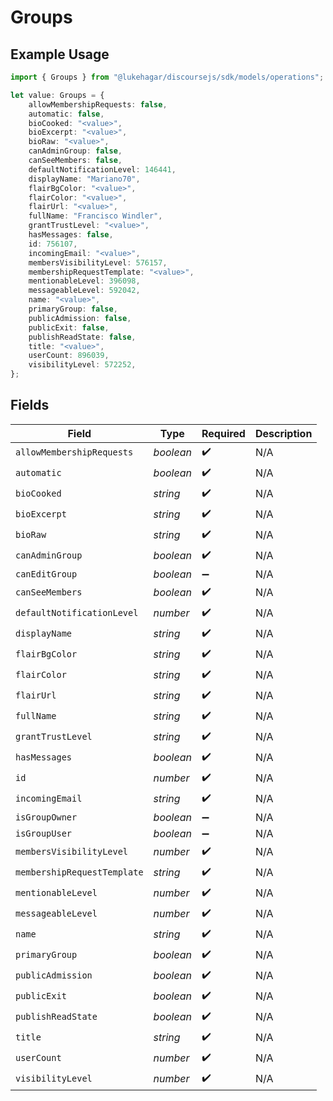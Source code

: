 # Groups

## Example Usage

```typescript
import { Groups } from "@lukehagar/discoursejs/sdk/models/operations";

let value: Groups = {
    allowMembershipRequests: false,
    automatic: false,
    bioCooked: "<value>",
    bioExcerpt: "<value>",
    bioRaw: "<value>",
    canAdminGroup: false,
    canSeeMembers: false,
    defaultNotificationLevel: 146441,
    displayName: "Mariano70",
    flairBgColor: "<value>",
    flairColor: "<value>",
    flairUrl: "<value>",
    fullName: "Francisco Windler",
    grantTrustLevel: "<value>",
    hasMessages: false,
    id: 756107,
    incomingEmail: "<value>",
    membersVisibilityLevel: 576157,
    membershipRequestTemplate: "<value>",
    mentionableLevel: 396098,
    messageableLevel: 592042,
    name: "<value>",
    primaryGroup: false,
    publicAdmission: false,
    publicExit: false,
    publishReadState: false,
    title: "<value>",
    userCount: 896039,
    visibilityLevel: 572252,
};
```

## Fields

| Field                       | Type                        | Required                    | Description                 |
| --------------------------- | --------------------------- | --------------------------- | --------------------------- |
| `allowMembershipRequests`   | *boolean*                   | :heavy_check_mark:          | N/A                         |
| `automatic`                 | *boolean*                   | :heavy_check_mark:          | N/A                         |
| `bioCooked`                 | *string*                    | :heavy_check_mark:          | N/A                         |
| `bioExcerpt`                | *string*                    | :heavy_check_mark:          | N/A                         |
| `bioRaw`                    | *string*                    | :heavy_check_mark:          | N/A                         |
| `canAdminGroup`             | *boolean*                   | :heavy_check_mark:          | N/A                         |
| `canEditGroup`              | *boolean*                   | :heavy_minus_sign:          | N/A                         |
| `canSeeMembers`             | *boolean*                   | :heavy_check_mark:          | N/A                         |
| `defaultNotificationLevel`  | *number*                    | :heavy_check_mark:          | N/A                         |
| `displayName`               | *string*                    | :heavy_check_mark:          | N/A                         |
| `flairBgColor`              | *string*                    | :heavy_check_mark:          | N/A                         |
| `flairColor`                | *string*                    | :heavy_check_mark:          | N/A                         |
| `flairUrl`                  | *string*                    | :heavy_check_mark:          | N/A                         |
| `fullName`                  | *string*                    | :heavy_check_mark:          | N/A                         |
| `grantTrustLevel`           | *string*                    | :heavy_check_mark:          | N/A                         |
| `hasMessages`               | *boolean*                   | :heavy_check_mark:          | N/A                         |
| `id`                        | *number*                    | :heavy_check_mark:          | N/A                         |
| `incomingEmail`             | *string*                    | :heavy_check_mark:          | N/A                         |
| `isGroupOwner`              | *boolean*                   | :heavy_minus_sign:          | N/A                         |
| `isGroupUser`               | *boolean*                   | :heavy_minus_sign:          | N/A                         |
| `membersVisibilityLevel`    | *number*                    | :heavy_check_mark:          | N/A                         |
| `membershipRequestTemplate` | *string*                    | :heavy_check_mark:          | N/A                         |
| `mentionableLevel`          | *number*                    | :heavy_check_mark:          | N/A                         |
| `messageableLevel`          | *number*                    | :heavy_check_mark:          | N/A                         |
| `name`                      | *string*                    | :heavy_check_mark:          | N/A                         |
| `primaryGroup`              | *boolean*                   | :heavy_check_mark:          | N/A                         |
| `publicAdmission`           | *boolean*                   | :heavy_check_mark:          | N/A                         |
| `publicExit`                | *boolean*                   | :heavy_check_mark:          | N/A                         |
| `publishReadState`          | *boolean*                   | :heavy_check_mark:          | N/A                         |
| `title`                     | *string*                    | :heavy_check_mark:          | N/A                         |
| `userCount`                 | *number*                    | :heavy_check_mark:          | N/A                         |
| `visibilityLevel`           | *number*                    | :heavy_check_mark:          | N/A                         |